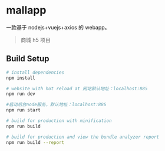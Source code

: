 # mallapp

一款基于 nodejs+vuejs+axios 的 webapp。

> 商城 h5 项目

## Build Setup

```bash
# install dependencies
npm install

# website with hot reload at 网站默认地址：localhost:885
npm run dev

#启动后台node服务，默认地址：localhost:886
npm run start

# build for production with minification
npm run build

# build for production and view the bundle analyzer report
npm run build --report
```
